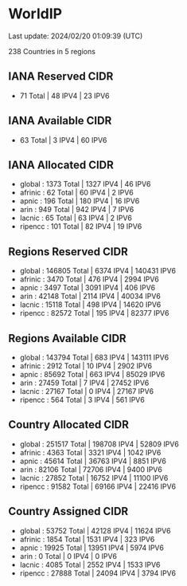 # WorldIP

Last update: 2024/02/20 01:09:39 (UTC)

238 Countries in 5 regions

## IANA Reserved CIDR

- 71 Total | 48 IPV4 | 23 IPV6

## IANA Available CIDR

- 63 Total | 3 IPV4 | 60 IPV6

## IANA Allocated CIDR

- global : 1373 Total | 1327 IPV4 | 46 IPV6
- afrinic : 62 Total | 60 IPV4 | 2 IPV6
- apnic : 196 Total | 180 IPV4 | 16 IPV6
- arin : 949 Total | 942 IPV4 | 7 IPV6
- lacnic : 65 Total | 63 IPV4 | 2 IPV6
- ripencc : 101 Total | 82 IPV4 | 19 IPV6

## Regions Reserved CIDR

- global : 146805 Total | 6374 IPV4 | 140431 IPV6
- afrinic : 3470 Total | 476 IPV4 | 2994 IPV6
- apnic : 3497 Total | 3091 IPV4 | 406 IPV6
- arin : 42148 Total | 2114 IPV4 | 40034 IPV6
- lacnic : 15118 Total | 498 IPV4 | 14620 IPV6
- ripencc : 82572 Total | 195 IPV4 | 82377 IPV6

## Regions Available CIDR

- global : 143794 Total | 683 IPV4 | 143111 IPV6
- afrinic : 2912 Total | 10 IPV4 | 2902 IPV6
- apnic : 85692 Total | 663 IPV4 | 85029 IPV6
- arin : 27459 Total | 7 IPV4 | 27452 IPV6
- lacnic : 27167 Total | 0 IPV4 | 27167 IPV6
- ripencc : 564 Total | 3 IPV4 | 561 IPV6

## Country Allocated CIDR

- global : 251517 Total | 198708 IPV4 | 52809 IPV6
- afrinic : 4363 Total | 3321 IPV4 | 1042 IPV6
- apnic : 45614 Total | 36763 IPV4 | 8851 IPV6
- arin : 82106 Total | 72706 IPV4 | 9400 IPV6
- lacnic : 27852 Total | 16752 IPV4 | 11100 IPV6
- ripencc : 91582 Total | 69166 IPV4 | 22416 IPV6

## Country Assigned CIDR

- global : 53752 Total | 42128 IPV4 | 11624 IPV6
- afrinic : 1854 Total | 1531 IPV4 | 323 IPV6
- apnic : 19925 Total | 13951 IPV4 | 5974 IPV6
- arin : 0 Total | 0 IPV4 | 0 IPV6
- lacnic : 4085 Total | 2552 IPV4 | 1533 IPV6
- ripencc : 27888 Total | 24094 IPV4 | 3794 IPV6
